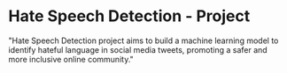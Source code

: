 # Hate Speech Detection - Project
 "Hate Speech Detection project aims to build a machine learning model to identify hateful language in social media tweets, promoting a safer and more inclusive online community."
